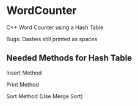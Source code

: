 # WordCounter

C++ Word Counter using a Hash Table

Bugs: Dashes still printed as spaces

## Needed Methods for Hash Table

Insert Method

Print Method

Sort Method (Use Merge Sort)
